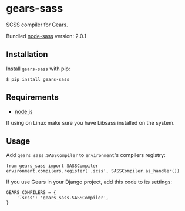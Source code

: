 gears-sass
==================

SCSS compiler for Gears.

Bundled [node-sass](https://github.com/sass/node-sass) version: 2.0.1


Installation
------------

Install `gears-sass` with pip:

    $ pip install gears-sass


Requirements
------------
- [node.js](http://nodejs.org)

If using on Linux make sure you have Libsass installed on the system.


Usage
-----

Add `gears_sass.SASSCompiler` to `environment`'s compilers registry:

    from gears_sass import SASSCompiler
    environment.compilers.register('.scss', SASSCompiler.as_handler())

If you use Gears in your Django project, add this code to its settings:

    GEARS_COMPILERS = {
        '.scss': 'gears_sass.SASSCompiler',
    }
